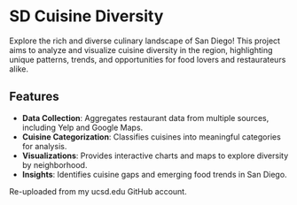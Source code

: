# SD Cuisine Diversity

Explore the rich and diverse culinary landscape of San Diego! This project aims to analyze and visualize cuisine diversity in the region, highlighting unique patterns, trends, and opportunities for food lovers and restaurateurs alike.

## Features

- **Data Collection**: Aggregates restaurant data from multiple sources, including Yelp and Google Maps.
- **Cuisine Categorization**: Classifies cuisines into meaningful categories for analysis.
- **Visualizations**: Provides interactive charts and maps to explore diversity by neighborhood.
- **Insights**: Identifies cuisine gaps and emerging food trends in San Diego.

Re-uploaded from my ucsd.edu GitHub account.
